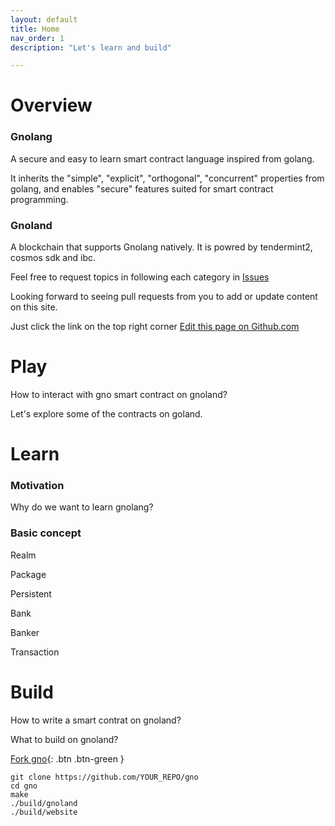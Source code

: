 ```yaml
---
layout: default
title: Home
nav_order: 1
description: "Let's learn and build"

---
```


# Overview

### Gnolang 

A secure and easy to learn smart contract language inspired from golang.

It inherits the "simple", "explicit", "orthogonal", "concurrent" properties from golang, and enables "secure" features suited for smart contract programming. 

### Gnoland 

A blockchain that supports Gnolang natively. It is powred by tendermint2, cosmos sdk and ibc. 


Feel free to request topics in following each category in
[Issues](https://github.com/piux2/learn_gno/issues)

Looking forward to seeing pull requests from you to add or update content on this site. 

Just click the link on the top right corner
[Edit this page on Github.com](https://github.com/piux2/learn_gno/tree/gh-pages/index.md)


# Play

How to interact with gno smart contract on gnoland? 

Let's explore some of the contracts on goland.



# Learn

### Motivation

Why do we want to learn gnolang?



### Basic concept

Realm

Package

Persistent

Bank

Banker

Transaction


# Build 


How to write a smart contrat on gnoland?

What to build on gnoland?





[Fork gno](https://github.com/gnolang/gno/fork){: .btn .btn-green }

    git clone https://github.com/YOUR_REPO/gno
    cd gno
    make
    ./build/gnoland
    ./build/website
    
    
